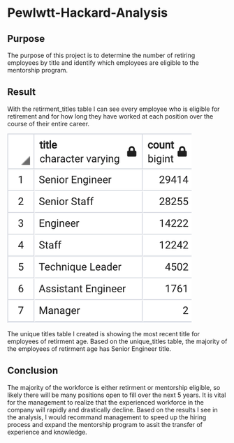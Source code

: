 # Pewlwtt-Hackard-Analysis

## Purpose
The purpose of this project is to determine the number of retiring employees by title and identify which employees are eligible to the mentorship program. 

## Result
With the retirment_titles table I can see every employee who is eligible for retirement and for how long they have worked at each position over the course of their entire career.

![alt text](https://github.com/harryhua2021/SQL_Challenge/blob/main/Pewlwtt_Hackard_Analysis/Data/title_count.png)

The unique titles table I created is showing the most recent title for employees of retirment age. Based on the unique_titles table, the majority of the employees of retirment age has Senior Engineer title.

## Conclusion
The majority of the workforce is either retirment or mentorship eligible, so likely there will be many positions open to fill over the next 5 years. It is vital for the management to realize that the experienced workforce in the company will rapidly and drastically decline. Based on the results I see in the analysis, I would recommand management to speed up the hiring process and expand the mentorship program to assit the transfer of experience and knowledge.
